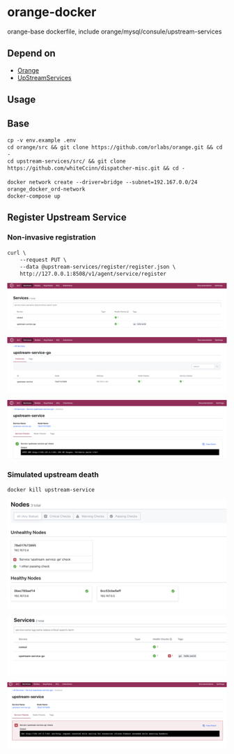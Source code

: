 # orange-docker

orange-base dockerfile, include orange/mysql/consule/upstream-services

## Depend on

- [Orange](https://github.com/orlabs/orange)
- [UpStreamServices](https://github.com/whiteCcinn/dispatcher-misc)

## Usage

## Base

```
cp -v env.example .env
cd orange/src && git clone https://github.com/orlabs/orange.git && cd -
cd upstream-services/src/ && git clone https://github.com/whiteCcinn/dispatcher-misc.git && cd -

docker network create --driver=bridge --subnet=192.167.0.0/24 orange_docker_ord-network
docker-compose up
```

## Register Upstream Service

### Non-invasive registration

```
curl \
    --request PUT \
    --data @upstream-services/register/register.json \
    http://127.0.0.1:8508/v1/agent/service/register
```

![images/1.png](images/1.png)

![images/2.png](images/2.png)

![images/3.png](images/3.png)

### Simulated upstream death

```
docker kill upstream-service
```

![images/4.png](images/4.png)

![images/5.png](images/5.png)

![images/6.png](images/6.png)
